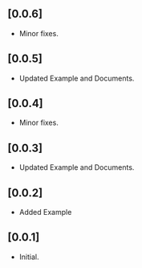 
## [0.0.6] 

* Minor fixes.

## [0.0.5] 

* Updated Example and Documents.

## [0.0.4] 

* Minor fixes.

## [0.0.3] 

* Updated Example and Documents.

## [0.0.2] 

* Added Example

## [0.0.1] 

* Initial.








